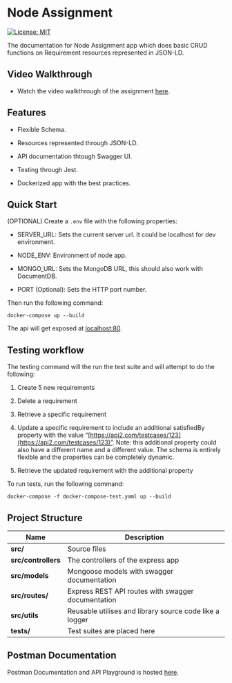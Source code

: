 # Node Assignment

[![License: MIT](https://img.shields.io/badge/License-MIT-yellow.svg)](https://opensource.org/licenses/MIT)

The documentation for Node Assignment app which does basic CRUD functions on Requirement resources represented in JSON-LD.

## Video Walkthrough

- Watch the video walkthrough of the assignment [here](https://www.loom.com/share/525b5b4b197b4e559b378467973dfee0).

## Features

- Flexible Schema.

- Resources represented through JSON-LD.

- API documentation thtough Swagger UI.

- Testing through Jest.

- Dockerized app with the best practices.

## Quick Start

(OPTIONAL) Create a `.env` file with the following properties:

- SERVER_URL: Sets the current server url. It could be localhost for dev environment.

- NODE_ENV: Environment of node app.

- MONGO_URL: Sets the MongoDB URL, this should also work with DocumentDB.

- PORT (Optional): Sets the HTTP port number.

Then run the following command:

`docker-compose up --build`

The api will get exposed at [localhost:80](http//localhost:80).

## Testing workflow

The testing command will the run the test suite and will attempt to do the following:

1. Create 5 new requirements

2. Delete a requirement

3. Retrieve a specific requirement

4. Update a specific requirement to include an additional satisfiedBy property with the value “[https://api2.com/testcases/123](https://api2.com/testcases/123)”. Note: this additional property could also have a different name and a different value. The schema is entirely flexible and the properties can be completely dynamic.

5. Retrieve the updated requirement with the additional property

To run tests, run the following command:

`docker-compose -f docker-compose-test.yaml up --build`

## Project Structure

| Name                | Description                                             |
| ------------------- | ------------------------------------------------------- |
| **src/**            | Source files                                            |
| **src/controllers** | The controllers of the express app                      |
| **src/models**      | Mongoose models with swagger documentation              |
| **src/routes/**     | Express REST API routes with swagger documentation      |
| **src/utils**       | Reusable utilises and library source code like a logger |
| **tests/**          | Test suites are placed here                             |

## Postman Documentation

Postman Documentation and API Playground is hosted [here](https://documenter.getpostman.com/view/18809944/UyrHeYkt).
